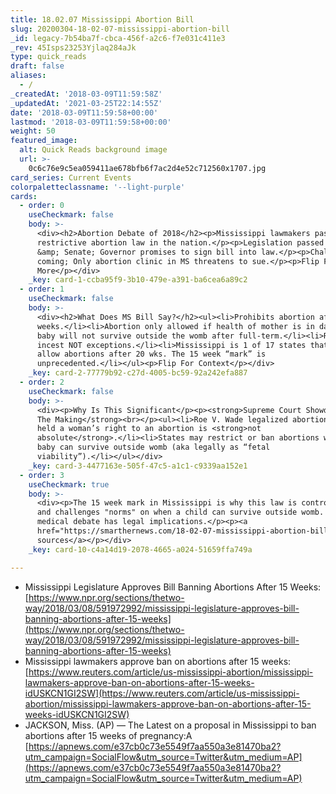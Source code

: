 ```yaml
---
title: 18.02.07 Mississippi Abortion Bill
slug: 20200304-18-02-07-mississippi-abortion-bill
_id: legacy-7b54ba7f-cbca-456f-a2c6-f7e031c411e3
_rev: 45Isps23253Yjlaq284aJk
type: quick_reads
draft: false
aliases:
  - /
_createdAt: '2018-03-09T11:59:58Z'
_updatedAt: '2021-03-25T22:14:55Z'
date: '2018-03-09T11:59:58+00:00'
lastmod: '2018-03-09T11:59:58+00:00'
weight: 50
featured_image:
  alt: Quick Reads background image
  url: >-
    0c6c76e9c5ea059411ae678bfb6f7ac2d4e52c712560x1707.jpg
card_series: Current Events
colorpaletteclassname: '--light-purple'
cards:
  - order: 0
    useCheckmark: false
    body: >-
      <div><h2>Abortion Debate of 2018</h2><p>Mississippi lawmakers pass most
      restrictive abortion law in the nation.</p><p>Legislation passed MS House
      &amp; Senate; Governor promises to sign bill into law.</p><p>Challenges
      coming; Only abortion clinic in MS threatens to sue.</p><p>Flip For
      More</p></div>
    _key: card-1-ccba95f9-3b10-479e-a391-ba6cea6a89c2
  - order: 1
    useCheckmark: false
    body: >-
      <div><h2>What Does MS Bill Say?</h2><ul><li>Prohibits abortion after 15
      weeks.</li><li>Abortion only allowed if health of mother is in danger or
      baby will not survive outside the womb after full-term.</li><li>Rape or
      incest NOT exceptions.</li><li>Mississippi is 1 of 17 states that doesn’t
      allow abortions after 20 wks. The 15 week “mark” is
      unprecedented.</li></ul><p>Flip For Context</p></div>
    _key: card-2-77779b92-c27d-4005-bc59-92a242efa887
  - order: 2
    useCheckmark: false
    body: >-
      <div><p>Why Is This Significant</p><p><strong>Supreme Court Showdown In
      The Making</strong><br></p><ul><li>Roe V. Wade legalized abortion, but
      held a woman’s right to an abortion is <strong>not
      absolute</strong>.</li><li>States may restrict or ban abortions when a
      baby can survive outside womb (aka legally as “fetal
      viability”).</li></ul></div>
    _key: card-3-4477163e-505f-47c5-a1c1-c9339aa152e1
  - order: 3
    useCheckmark: true
    body: >-
      <div><p>The 15 week mark in Mississippi is why this law is controversial
      and challenges "norms" on when a child can survive outside womb. That
      medical debate has legal implications.</p><p><a
      href="https://smarthernews.com/18-02-07-mississippi-abortion-bill/">view
      sources</a></p></div>
    _key: card-10-c4a14d19-2078-4665-a024-51659ffa749a

---
```

* Mississippi Legislature Approves Bill Banning Abortions After 15 Weeks: [https://www.npr.org/sections/thetwo-way/2018/03/08/591972992/mississippi-legislature-approves-bill-banning-abortions-after-15-weeks](https://www.npr.org/sections/thetwo-way/2018/03/08/591972992/mississippi-legislature-approves-bill-banning-abortions-after-15-weeks)
* Mississippi lawmakers approve ban on abortions after 15 weeks: [https://www.reuters.com/article/us-mississippi-abortion/mississippi-lawmakers-approve-ban-on-abortions-after-15-weeks-idUSKCN1GI2SW](https://www.reuters.com/article/us-mississippi-abortion/mississippi-lawmakers-approve-ban-on-abortions-after-15-weeks-idUSKCN1GI2SW)
* JACKSON, Miss. (AP) — The Latest on a proposal in Mississippi to ban abortions after 15 weeks of pregnancy:A [https://apnews.com/e37cb0c73e5549f7aa550a3e81470ba2?utm_campaign=SocialFlow&utm_source=Twitter&utm_medium=AP](https://apnews.com/e37cb0c73e5549f7aa550a3e81470ba2?utm_campaign=SocialFlow&utm_source=Twitter&utm_medium=AP)